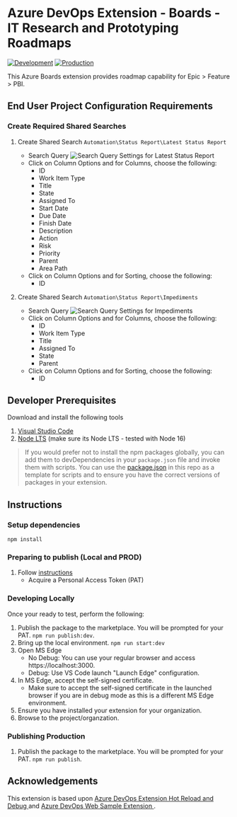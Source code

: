 # Azure DevOps Extension - Boards - IT Research and Prototyping Roadmaps

[![Development](https://github.com/sara-sabr/rp-azuredevops-common/actions/workflows/development.yml/badge.svg)](https://github.com/sara-sabr/AzBoards-QoL-Automation/actions/workflows/development.yml)
[![Production](https://github.com/sara-sabr/rp-azuredevops-common/actions/workflows/production.yml/badge.svg)](https://github.com/sara-sabr/AzBoards-QoL-Automation/actions/workflows/production.yml)

This Azure Boards extension provides roadmap capability for Epic > Feature > PBI.

## End User Project Configuration Requirements

### Create Required Shared Searches
1. Create Shared Search ```Automation\Status Report\Latest Status Report```
   - Search Query ![Search Query Settings for Latest Status Report](/docs/latest-status-report-query.png)
   - Click on Column Options and for Columns, choose the following:
      - ID
      - Work Item Type
      - Title
      - State
      - Assigned To
      - Start Date
      - Due Date
      - Finish Date
      - Description
      - Action
      - Risk
      - Priority
      - Parent
      - Area Path
   - Click on Column Options and for Sorting, choose the following:
       - ID

2. Create Shared Search ```Automation\Status Report\Impediments```
   - Search Query ![Search Query Settings for Impediments](/docs/impediments-query.png)
   - Click on Column Options and for Columns, choose the following:
      - ID
      - Work Item Type
      - Title
      - Assigned To
      - State
      - Parent
   - Click on Column Options and for Sorting, choose the following:
       - ID


## Developer Prerequisites

Download and install the following tools

1. [Visual Studio Code](https://code.visualstudio.com/download)
2. [Node LTS](https://nodejs.org/en/download/) (make sure its Node LTS - tested with Node 16)

> If you would prefer not to install the npm packages globally, you can add them to devDependencies in your `package.json` file and invoke them with scripts. You can use the [package.json](./package.json) in this repo as a template for scripts and to ensure you have the correct versions of packages in your extension.

## Instructions

### Setup dependencies

```
npm install
```

### Preparing to publish (Local and PROD)

1. Follow [instructions](https://docs.microsoft.com/en-us/azure/devops/extend/publish/command-line?view=azure-devops)
    - Acquire a Personal Access Token (PAT)

### Developing Locally

Once your ready to test, perform the following:

1. Publish the package to the marketplace. You will be prompted for your PAT.
   ```npm run publish:dev```.
2. Bring up the local environment.
   ```npm run start:dev```
3. Open MS Edge
    - No Debug: You can use your regular browser and access https://localhost:3000.
    - Debug: Use VS Code launch "Launch Edge" configuration.
4. In MS Edge, accept the self-signed certificate.
    - Make sure to accept the self-signed certificate in the launched browser if you are in debug mode as this is a different MS Edge environment.
5. Ensure you have installed your extension for your organization.
6. Browse to the project/organzation.

### Publishing Production

1. Publish the package to the marketplace. You will be prompted for your PAT.
   ```npm run publish```.

## Acknowledgements

This extension is based upon [Azure DevOps Extension Hot Reload and Debug
](https://github.com/microsoft/azure-devops-extension-hot-reload-and-debug) and [Azure DevOps Web Sample Extension
](https://github.com/microsoft/azure-devops-extension-sample).
